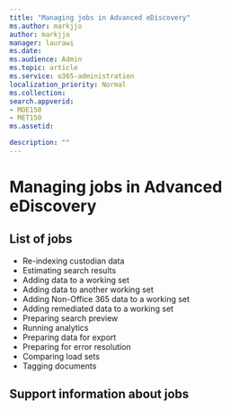 ```yaml
---
title: "Managing jobs in Advanced eDiscovery"
ms.author: markjjo
author: markjjo
manager: laurawi
ms.date: 
ms.audience: Admin
ms.topic: article
ms.service: o365-administration
localization_priority: Normal
ms.collection: 
search.appverid: 
- MOE150
- MET150
ms.assetid: 

description: ""
---
```


# Managing jobs in Advanced eDiscovery


## List of jobs

- Re-indexing custodian data
- Estimating search results
- Adding data to a working set
- Adding data to another working set
- Adding Non-Office 365 data to a working set
- Adding remediated data to a working set
- Preparing search preview
- Running analytics
- Preparing data for export
- Preparing for error resolution
- Comparing load sets
- Tagging documents

## Support information about jobs

